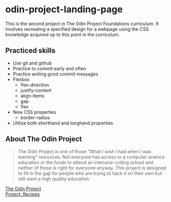 # odin-project-landing-page

This is the second project in The Odin Project Foundations curriculum. It involves recreating a specified design for a webpage using the CSS knowledge acquired up to this point in the curriculum.

## Practiced skills

* Use git and github
* Practice to commit early and often
* Practice writing good commit messages
* Flexbox
    - flex-direction
    - justify-content
    - align-items
    - gap
    - flex
* New CSS properties
    - border-radius
* Utilize both shorthand and longhand properties

## About The Odin Project

> The Odin Project is one of those "What I wish I had when I was learning" resources. Not everyone has access to a computer science education or the funds to attend an intensive coding school and neither of those is right for everyone anyway. This project is designed to fill in the gap for people who are trying to hack it on their own but still want a high quality education.

[The Odin Project](https://www.theodinproject.com/)  
[Project: Recipes](https://www.theodinproject.com/lessons/foundations-landing-page)

